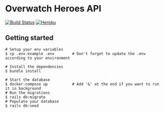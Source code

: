 # Overwatch Heroes API

[![Build Status](https://travis-ci.org/sofianegargouri/overwatch-heroes-api.svg?branch=master)](https://travis-ci.org/sofianegargouri/overwatch-heroes-api) [![Heroku](https://heroku-badge.herokuapp.com/?app=overwatch-heroes-api)](https://overwatch-heroes-api/herokuapp.com/)

## Getting started

```
# Setup your env variables
$ cp .env.example .env        # Don't forget to update the .env according to your environment

# Install the dependencies
$ bundle install

# Start the database
$ docker-compose up           # Add '&' at the end if you want to run it in background
# Run the migrations
$ rails db:migrate
# Populate your database
$ rails db:seed
```
